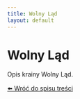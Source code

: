 ```yaml
---
title: Wolny Ląd
layout: default
---
```


# Wolny Ląd

Opis krainy Wolny Ląd.

[⬅️ Wróć do spisu treści](index.md)
